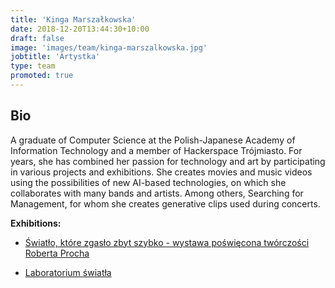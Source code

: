 ```yaml
---
title: 'Kinga Marszałkowska'
date: 2018-12-20T13:44:30+10:00
draft: false
image: 'images/team/kinga-marszalkowska.jpg'
jobtitle: 'Artystka'
type: team
promoted: true
---
```


## Bio

A graduate of Computer Science at the Polish-Japanese Academy of Information Technology and a member of Hackerspace Trójmiasto. For years, she has combined her passion for technology and art by participating in various projects and exhibitions. She creates movies and music videos using the possibilities of new AI-based technologies, on which she collaborates with many  bands and artists. Among others, Searching for Management, for whom she creates generative clips used during concerts.


**Exhibitions:**

- [Światło, które zgasło zbyt szybko - wystawa poświęcona twórczości Roberta Procha](/wystawy/swiatlo-ktore-zgaslo)

- [Laboratorium światła](/wystawy/laboratorium-swiatla)